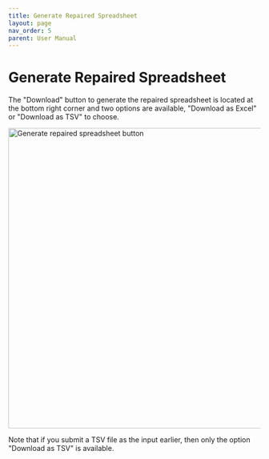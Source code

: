 ```yaml
---
title: Generate Repaired Spreadsheet
layout: page
nav_order: 5
parent: User Manual
---
```


# Generate Repaired Spreadsheet

The "Download" button to generate the repaired spreadsheet is located at the bottom right corner and two options are available, "Download as Excel" or "Download as TSV" to choose.

<img width="600" alt="Generate repaired spreadsheet button" src="https://github.com/metadatacenter/spreadsheet-validator-docs/assets/5062950/72309720-5008-4881-a41f-5b2c4da00b75">

Note that if you submit a TSV file as the input earlier, then only the option "Download as TSV" is available.
